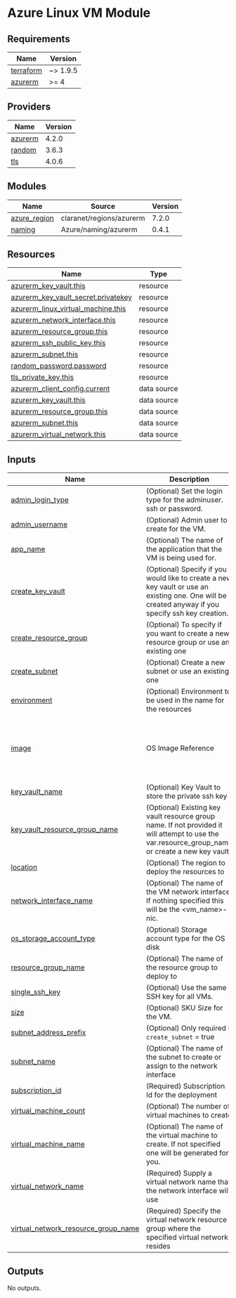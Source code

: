 # Azure Linux VM Module

<!-- BEGIN_TF_DOCS -->
## Requirements

| Name | Version |
|------|---------|
| <a name="requirement_terraform"></a> [terraform](#requirement\_terraform) | ~> 1.9.5 |
| <a name="requirement_azurerm"></a> [azurerm](#requirement\_azurerm) | >= 4 |

## Providers

| Name | Version |
|------|---------|
| <a name="provider_azurerm"></a> [azurerm](#provider\_azurerm) | 4.2.0 |
| <a name="provider_random"></a> [random](#provider\_random) | 3.6.3 |
| <a name="provider_tls"></a> [tls](#provider\_tls) | 4.0.6 |

## Modules

| Name | Source | Version |
|------|--------|---------|
| <a name="module_azure_region"></a> [azure\_region](#module\_azure\_region) | claranet/regions/azurerm | 7.2.0 |
| <a name="module_naming"></a> [naming](#module\_naming) | Azure/naming/azurerm | 0.4.1 |

## Resources

| Name | Type |
|------|------|
| [azurerm_key_vault.this](https://registry.terraform.io/providers/hashicorp/azurerm/latest/docs/resources/key_vault) | resource |
| [azurerm_key_vault_secret.privatekey](https://registry.terraform.io/providers/hashicorp/azurerm/latest/docs/resources/key_vault_secret) | resource |
| [azurerm_linux_virtual_machine.this](https://registry.terraform.io/providers/hashicorp/azurerm/latest/docs/resources/linux_virtual_machine) | resource |
| [azurerm_network_interface.this](https://registry.terraform.io/providers/hashicorp/azurerm/latest/docs/resources/network_interface) | resource |
| [azurerm_resource_group.this](https://registry.terraform.io/providers/hashicorp/azurerm/latest/docs/resources/resource_group) | resource |
| [azurerm_ssh_public_key.this](https://registry.terraform.io/providers/hashicorp/azurerm/latest/docs/resources/ssh_public_key) | resource |
| [azurerm_subnet.this](https://registry.terraform.io/providers/hashicorp/azurerm/latest/docs/resources/subnet) | resource |
| [random_password.password](https://registry.terraform.io/providers/hashicorp/random/latest/docs/resources/password) | resource |
| [tls_private_key.this](https://registry.terraform.io/providers/hashicorp/tls/latest/docs/resources/private_key) | resource |
| [azurerm_client_config.current](https://registry.terraform.io/providers/hashicorp/azurerm/latest/docs/data-sources/client_config) | data source |
| [azurerm_key_vault.this](https://registry.terraform.io/providers/hashicorp/azurerm/latest/docs/data-sources/key_vault) | data source |
| [azurerm_resource_group.this](https://registry.terraform.io/providers/hashicorp/azurerm/latest/docs/data-sources/resource_group) | data source |
| [azurerm_subnet.this](https://registry.terraform.io/providers/hashicorp/azurerm/latest/docs/data-sources/subnet) | data source |
| [azurerm_virtual_network.this](https://registry.terraform.io/providers/hashicorp/azurerm/latest/docs/data-sources/virtual_network) | data source |

## Inputs

| Name | Description | Type | Default | Required |
|------|-------------|------|---------|:--------:|
| <a name="input_admin_login_type"></a> [admin\_login\_type](#input\_admin\_login\_type) | (Optional) Set the login type for the adminuser. ssh or password. | `string` | `"ssh"` | no |
| <a name="input_admin_username"></a> [admin\_username](#input\_admin\_username) | (Optional) Admin user to create for the VM. | `string` | `"adminuser"` | no |
| <a name="input_app_name"></a> [app\_name](#input\_app\_name) | (Optional) The name of the application that the VM is being used for. | `string` | `null` | no |
| <a name="input_create_key_vault"></a> [create\_key\_vault](#input\_create\_key\_vault) | (Optional) Specify if you would like to create a new key vault or use an existing one. One will be created anyway if you specify ssh key creation. | `bool` | `false` | no |
| <a name="input_create_resource_group"></a> [create\_resource\_group](#input\_create\_resource\_group) | (Optional) To specify if you want to create a new resource group or use an existing one | `bool` | `true` | no |
| <a name="input_create_subnet"></a> [create\_subnet](#input\_create\_subnet) | (Optional) Create a new subnet or use an existing one | `bool` | `false` | no |
| <a name="input_environment"></a> [environment](#input\_environment) | (Optional) Environment to be used in the name for the resources | `string` | `null` | no |
| <a name="input_image"></a> [image](#input\_image) | OS Image Reference | <pre>object({<br>    publisher = string<br>    offer     = string<br>    sku       = string<br>    version   = string<br>  })</pre> | <pre>{<br>  "offer": "0001-com-ubuntu-server-jammy",<br>  "publisher": "Canonical",<br>  "sku": "22_04-lts",<br>  "version": "latest"<br>}</pre> | no |
| <a name="input_key_vault_name"></a> [key\_vault\_name](#input\_key\_vault\_name) | (Optional) Key Vault to store the private ssh key | `string` | `null` | no |
| <a name="input_key_vault_resource_group_name"></a> [key\_vault\_resource\_group\_name](#input\_key\_vault\_resource\_group\_name) | (Optional) Existing key vault resource group name. If not provided it will attempt to use the var.resource\_group\_name or create a new key vault. | `string` | `null` | no |
| <a name="input_location"></a> [location](#input\_location) | (Optional) The region to deploy the resources to | `string` | `"eastus"` | no |
| <a name="input_network_interface_name"></a> [network\_interface\_name](#input\_network\_interface\_name) | (Optional) The name of the VM network interface. If nothing specified this will be the <vm\_name>-nic. | `string` | `null` | no |
| <a name="input_os_storage_account_type"></a> [os\_storage\_account\_type](#input\_os\_storage\_account\_type) | (Optional) Storage account type for the OS disk | `string` | `"Standard_LRS"` | no |
| <a name="input_resource_group_name"></a> [resource\_group\_name](#input\_resource\_group\_name) | (Optional) The name of the resource group to deploy to | `string` | `null` | no |
| <a name="input_single_ssh_key"></a> [single\_ssh\_key](#input\_single\_ssh\_key) | (Optional) Use the same SSH key for all VMs. | `bool` | `true` | no |
| <a name="input_size"></a> [size](#input\_size) | (Optional) SKU Size for the VM. | `string` | `"Standard_B1s"` | no |
| <a name="input_subnet_address_prefix"></a> [subnet\_address\_prefix](#input\_subnet\_address\_prefix) | (Optional) Only required if `create_subnet` = true | `string` | `null` | no |
| <a name="input_subnet_name"></a> [subnet\_name](#input\_subnet\_name) | (Optional) The name of the subnet to create or assign to the network interface | `string` | `null` | no |
| <a name="input_subscription_id"></a> [subscription\_id](#input\_subscription\_id) | (Required) Subscription Id for the deployment | `string` | `null` | no |
| <a name="input_virtual_machine_count"></a> [virtual\_machine\_count](#input\_virtual\_machine\_count) | (Optional) The number of virtual machines to create | `number` | `3` | no |
| <a name="input_virtual_machine_name"></a> [virtual\_machine\_name](#input\_virtual\_machine\_name) | (Optional) The name of the virtual machine to create. If not specified one will be generated for you. | `string` | `null` | no |
| <a name="input_virtual_network_name"></a> [virtual\_network\_name](#input\_virtual\_network\_name) | (Required) Supply a virtual network name that the network interface will use | `string` | `null` | no |
| <a name="input_virtual_network_resource_group_name"></a> [virtual\_network\_resource\_group\_name](#input\_virtual\_network\_resource\_group\_name) | (Required) Specify the virtual network resource group where the specified virtual network resides | `string` | `null` | no |

## Outputs

No outputs.
<!-- END_TF_DOCS -->
